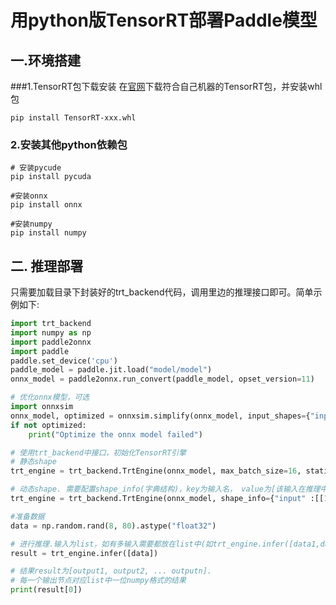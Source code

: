 # 用python版TensorRT部署Paddle模型

## 一.环境搭建
###1.TensorRT包下载安装
在[官网](https://developer.download.nvidia.cn/compute/redist/nvidia-tensorrt)下载符合自己机器的TensorRT包，并安装whl包
```
pip install TensorRT-xxx.whl
```

### 2.安装其他python依赖包
```
# 安装pycude
pip install pycuda

#安装onnx
pip install onnx

#安装numpy
pip install numpy
```

## 二. 推理部署
只需要加载目录下封装好的trt_backend代码，调用里边的推理接口即可。简单示例如下:
```python
import trt_backend
import numpy as np
import paddle2onnx
import paddle
paddle.set_device('cpu')
paddle_model = paddle.jit.load("model/model")
onnx_model = paddle2onnx.run_convert(paddle_model, opset_version=11)

# 优化onnx模型，可选
import onnxsim
onnx_model, optimized = onnxsim.simplify(onnx_model, input_shapes={"input": [12, 80]}, dynamic_input_shape=True, skipped_optimizers=["extract_constant_to_initializer"])↩
if not optimized:
    print("Optimize the onnx model failed")

# 使用trt_backend中接口，初始化TensorRT引擎
# 静态shape
trt_engine = trt_backend.TrtEngine(onnx_model, max_batch_size=16, static_shape=True)

# 动态shape. 需要配置shape_info(字典结构)，key为输入名， value为[该输入在推理中的最小形状(min_shape)、最常用的形状(opt_shape)、最大形状(max_shape)]
trt_engine = trt_backend.TrtEngine(onnx_model, shape_info={"input" :[[1, 80], [10, 80], [16, 80]]}, max_batch_size=16)

#准备数据
data = np.random.rand(8, 80).astype("float32")

# 进行推理.输入为list，如有多输入需要都放在list中(如trt_engine.infer([data1,data2]))
result = trt_engine.infer([data])

# 结果result为[output1, output2, ... outputn].
# 每一个输出节点对应list中一位numpy格式的结果
print(result[0])
```

